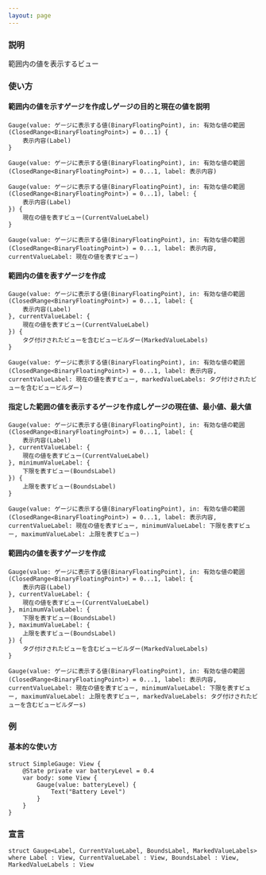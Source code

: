 ```yaml
---
layout: page
---
```


### 説明

範囲内の値を表示するビュー

### 使い方

#### 範囲内の値を示すゲージを作成しゲージの目的と現在の値を説明

    Gauge(value: ゲージに表示する値(BinaryFloatingPoint), in: 有効な値の範囲(ClosedRange<BinaryFloatingPoint>) = 0...1) {
        表示内容(Label)
    }

    Gauge(value: ゲージに表示する値(BinaryFloatingPoint), in: 有効な値の範囲(ClosedRange<BinaryFloatingPoint>) = 0...1, label: 表示内容)

    Gauge(value: ゲージに表示する値(BinaryFloatingPoint), in: 有効な値の範囲(ClosedRange<BinaryFloatingPoint>) = 0...1), label: {
        表示内容(Label)
    }) {
        現在の値を表すビュー(CurrentValueLabel)
    }

    Gauge(value: ゲージに表示する値(BinaryFloatingPoint), in: 有効な値の範囲(ClosedRange<BinaryFloatingPoint>) = 0...1, label: 表示内容, currentValueLabel: 現在の値を表すビュー)

#### 範囲内の値を表すゲージを作成

    Gauge(value: ゲージに表示する値(BinaryFloatingPoint), in: 有効な値の範囲(ClosedRange<BinaryFloatingPoint>) = 0...1, label: {
        表示内容(Label)
    }, currentValueLabel: {
        現在の値を表すビュー(CurrentValueLabel)
    }) {
        タグ付けされたビューを含むビュービルダー(MarkedValueLabels)
    }

    Gauge(value: ゲージに表示する値(BinaryFloatingPoint), in: 有効な値の範囲(ClosedRange<BinaryFloatingPoint>) = 0...1, label: 表示内容, currentValueLabel: 現在の値を表すビュー, markedValueLabels: タグ付けされたビューを含むビュービルダー)

#### 指定した範囲の値を表示するゲージを作成しゲージの現在値、最小値、最大値

    Gauge(value: ゲージに表示する値(BinaryFloatingPoint), in: 有効な値の範囲(ClosedRange<BinaryFloatingPoint>) = 0...1, label: {
        表示内容(Label)
    }, currentValueLabel: {
        現在の値を表すビュー(CurrentValueLabel)
    }, minimumValueLabel: {
        下限を表すビュー(BoundsLabel)
    }) {
        上限を表すビュー(BoundsLabel)
    }

    Gauge(value: ゲージに表示する値(BinaryFloatingPoint), in: 有効な値の範囲(ClosedRange<BinaryFloatingPoint>) = 0...1, label: 表示内容, currentValueLabel: 現在の値を表すビュー, minimumValueLabel: 下限を表すビュー, maximumValueLabel: 上限を表すビュー)

#### 範囲内の値を表すゲージを作成

    Gauge(value: ゲージに表示する値(BinaryFloatingPoint), in: 有効な値の範囲(ClosedRange<BinaryFloatingPoint>) = 0...1, label: {
        表示内容(Label)
    }, currentValueLabel: {
        現在の値を表すビュー(CurrentValueLabel)
    }, minimumValueLabel: {
        下限を表すビュー(BoundsLabel)
    }, maximumValueLabel: {
        上限を表すビュー(BoundsLabel)
    }) {
        タグ付けされたビューを含むビュービルダー(MarkedValueLabels)
    }

    Gauge(value: ゲージに表示する値(BinaryFloatingPoint), in: 有効な値の範囲(ClosedRange<BinaryFloatingPoint>) = 0...1, label: 表示内容, currentValueLabel: 現在の値を表すビュー, minimumValueLabel: 下限を表すビュー, maximumValueLabel: 上限を表すビュー, markedValueLabels: タグ付けされたビューを含むビュービルダーs)

### 例

#### 基本的な使い方

    struct SimpleGauge: View {
        @State private var batteryLevel = 0.4
        var body: some View {
            Gauge(value: batteryLevel) {
                Text("Battery Level")
            }
        }
    }

### 宣言

    struct Gauge<Label, CurrentValueLabel, BoundsLabel, MarkedValueLabels> where Label : View, CurrentValueLabel : View, BoundsLabel : View, MarkedValueLabels : View
